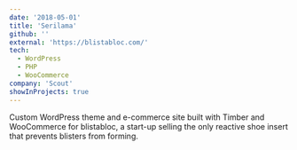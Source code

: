 ```yaml
---
date: '2018-05-01'
title: 'Serilama'
github: ''
external: 'https://blistabloc.com/'
tech:
  - WordPress
  - PHP
  - WooCommerce
company: 'Scout'
showInProjects: true
---
```


Custom WordPress theme and e-commerce site built with Timber and WooCommerce for blistabloc, a start-up selling the only reactive shoe insert that prevents blisters from forming.
